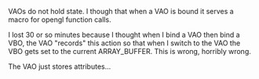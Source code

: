 VAOs do not hold state.
I though that when a VAO is bound it serves a macro for opengl function calls.

I lost 30 or so minutes because I thought when I bind a VAO then bind a VBO,
the VAO "records" this action so that when I switch to the VAO the VBO gets
set to the current ARRAY_BUFFER. This is wrong, horribly wrong.

The VAO just stores attributes...
